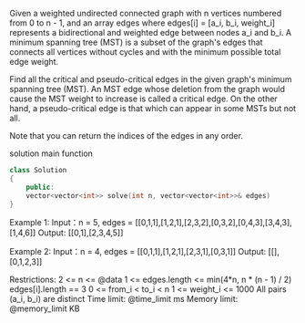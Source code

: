 Given a weighted undirected connected graph with n vertices numbered from 0 to n - 1, and an array edges where edges[i] = [a_i, b_i, weight_i] represents a bidirectional and weighted edge between nodes a_i and b_i. A minimum spanning tree (MST) is a subset of the graph's edges that connects all vertices without cycles and with the minimum possible total edge weight.

Find all the critical and pseudo-critical edges in the given graph's minimum spanning tree (MST). An MST edge whose deletion from the graph would cause the MST weight to increase is called a critical edge. On the other hand, a pseudo-critical edge is that which can appear in some MSTs but not all.

Note that you can return the indices of the edges in any order.

solution main function
```cpp
class Solution
{
    public:
    vector<vector<int>> solve(int n, vector<vector<int>>& edges)
}
```

Example 1:
Input：n = 5, edges = [[0,1,1],[1,2,1],[2,3,2],[0,3,2],[0,4,3],[3,4,3],[1,4,6]]
Output: [[0,1],[2,3,4,5]]

Example 2:
Input：n = 4, edges = [[0,1,1],[1,2,1],[2,3,1],[0,3,1]]
Output: [[],[0,1,2,3]]

Restrictions:
2 <= n <= @data
1 <= edges.length <= min(4*n, n * (n - 1) / 2)
edges[i].length == 3
0 <= from_i < to_i < n
1 <= weight_i <= 1000
All pairs (a_i, b_i) are distinct
Time limit: @time_limit ms
Memory limit: @memory_limit KB